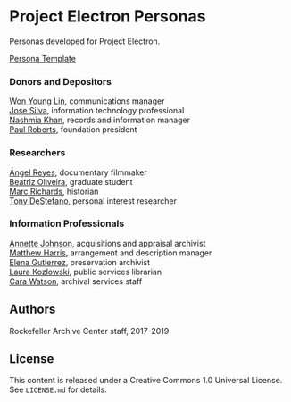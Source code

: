 # Project Electron Personas

Personas developed for Project Electron.

[Persona Template](persona-template.md)

### Donors and Depositors

[Won Young Lin](communications-manager.md), communications manager  
[Jose Silva](it-professional.md), information technology professional  
[Nashmia Khan](records-and-information-manager.md), records and information manager  
[Paul Roberts](foundation-president.md), foundation president


### Researchers

[Ángel Reyes](documentary-filmmaker.md), documentary filmmaker  
[Beatriz Oliveira](graduate-student.md), graduate student  
[Marc Richards](historian.md), historian  
[Tony DeStefano](personal-interest-researcher.md), personal interest researcher

### Information Professionals

[Annette Johnson](appraisal-and-acquisitions-archivist.md), acquisitions and appraisal archivist  
[Matthew Harris](head-of-arrangement-and-description.md), arrangement and description manager  
[Elena Gutierrez](preservation-archivist.md), preservation archivist  
[Laura Kozlowski](public-services-librarian.md), public services librarian  
[Cara Watson](archival-services-staff.md), archival services staff

## Authors

Rockefeller Archive Center staff, 2017-2019

## License

This content is released under a Creative Commons 1.0 Universal License. See `LICENSE.md` for details.
